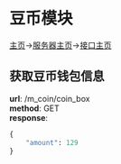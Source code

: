 # 豆币模块
[主页](Home.md)->[服务器主页](server-team.md)->[接口主页](api-doc.md)

## 获取豆币钱包信息
**url**:  /m_coin/coin_box  
**method**:  GET    
**response**:  
```python
{
    "amount": 129
}
```
